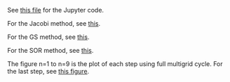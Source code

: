 
See [this file](https://github.com/Heidi-cheng/Astro660_Computational_Astronomy/blob/main/Hw6/Laplace_Hw6.ipynb) for the Jupyter code.

For the Jacobi method, see [this](https://github.com/Heidi-cheng/Astro660_Computational_Astronomy/blob/main/Hw6/jacobi.png).

For the GS method, see [this](https://github.com/Heidi-cheng/Astro660_Computational_Astronomy/blob/main/Hw6/gs.png).

For the SOR method, see [this](https://github.com/Heidi-cheng/Astro660_Computational_Astronomy/blob/main/Hw6/sor.png).

The figure n=1 to n=9 is the plot of each step using full multigrid cycle. For the last step, see [this figure](https://github.com/Heidi-cheng/Astro660_Computational_Astronomy/blob/main/Hw6/n%3D9.png).

